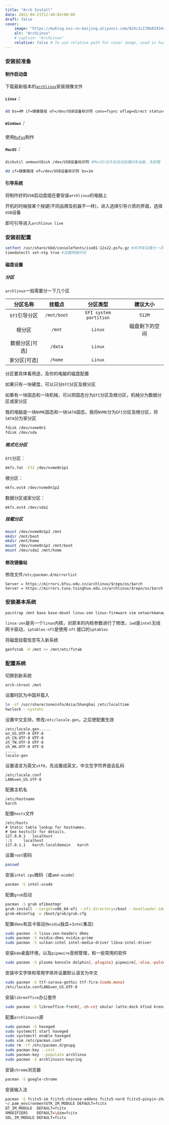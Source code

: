 ```yaml
---
title: "Arch Install"
date: 2021-04-21T12:49:02+08:00
draft: false
cover:
    image: "https://mublog.oss-cn-beijing.aliyuncs.com/824c2c178b82434c2abbe9e485de1daa.jpeg"
    alt: "ArchLinux"
    # caption: "ArchLinux"
    relative: false # To use relative path for cover image, used in hugo Page-bundles
---
```


### 安装前准备

#### 制作启动盘

下载最新版本的[`archlinux`](https://mirrors.bfsu.edu.cn/archlinux/iso/latest/)安装镜像文件

##### `Linux`：

```bash
dd bs=4M if=镜像路径 of=/dev/USB设备标识符 conv=fsync oflag=direct status=progress
```

##### `Windows`：

使用[`Rufus`](https://rufus.ie/zh/)制作

##### `MacOS`：

```bash
diskutil unmountDisk /dev/USB设备标识符 #MacOS也许会自动挂载USB设备，先卸载
```

```bash
dd if=镜像路径 of=/dev/USB设备标识符 bs=1m
```

#### 引导系统

将制作好的`USB`启动盘插在要安装`archlinux`的电脑上

开机的时候按某个按键(不同品牌及机器不一样)，进入选择引导介质的界面，选择`USB`设备

即可引导进入`archlinux live`

### 安装前配置

```bash
setfont /usr/share/kbd/consolefonts/iso01-12x22.psfu.gz #将字体设置大一点
timedatectl set-ntp true #设置网络时间
```

#### 磁盘设置

##### 分区

`archlinux`一般需要分一下几个区

|    分区名称    |   挂载点    |        分区类型        |    建议大小    |
| :------------: | :---------: | :--------------------: | :------------: |
| `EFI`引导分区  | `/mnt/boot` | `EFI system partition` |     `512M`     |
|     根分区     |   `/mnt`    |        `Linux`         | 磁盘剩下的空间 |
| 数据分区[可选] |   `/data`   |        `Linux`         |                |
|  家分区[可选]  |   `/home`   |        `Linux`         |                |

分区要具体看用途，及你的电脑的磁盘配置

如果只有一块硬盘，可以只分`EFI`分区及根分区

如果有一块固态和一块机械，可以把固态分为`EFI`分区及根分区，机械分为数据分区或家分区

我的电脑是一块`NVME`固态和一块`SATA`固态，我将`NVME`分为`EFI`分区及根分区，将`SATA`分为家分区

```bash
fdisk /dev/nvme0n1
fdisk /dev/sda
```

##### 格式化分区

`EFI`分区：

```bash
mkfs.fat -F32 /dev/nvme0n1p1
```

根分区：

```bash
mkfs.ext4 /dev/nvme0n1p2
```

数据分区或家分区：

```
mkfs.ext4 /dev/sda1
```

##### 挂载分区

```bash
mount /dev/nvme0n1p2 /mnt
mkdir /mnt/boot
mkdir /mnt/home
mount /dev/nvme0n1p1 /mnt/boot
mount /dev/sda1 /mnt/home
```

#### 修改镜像站

修改文件`/etc/pacman.d/mirrorlist`

```apacheconf
Server = https://mirrors.bfsu.edu.cn/archlinux/$repo/os/$arch
Server = https://mirrors.tuna.tsinghua.edu.cn/archlinux/$repo/os/$arch
```

### 安装基本系统

```bash
pacstrap /mnt base base-devel linux-zen linux-firmware vim networkmanager iwd iptables-nft
```

`linux-zen`是另一个`linux`内核，对原本的内核参数进行了修改，`iwd`是`intel`无线网卡驱动，`iptables-nft`是使用 `nft` 接口的`iptables`

将磁盘挂载信息写入新系统

```bash
genfstab -U /mnt >> /mnt/etc/fstab
```

### 配置系统

切换到新系统

```bash
arch-chroot /mnt
```

设置时区为中国并载入

```bash
ln -sf /usr/share/zoneinfo/Asia/Shanghai /etc/localtime
hwclock --systohc
```

设置中文支持，修改`/etc/locale.gen`，之后使配置生效

```apacheconf
/etc/locale.gen.....
en_US.UTF-8 UTF-8
zh_CN.UTF-8 UTF-8
zh_TW.UTF-8 UTF-8
zh_HK.UTF-8 UTF-8
.....
locale-gen
```

设置语言为英文`utf8`，先设置成英文，中文在字符界面会乱码

```apacheconf
/etc/locale.conf
LANG=en_US.UTF-8
```

配置主机名

```apacheconf
/etc/hostname
karch
```

配置`hosts`文件

```apacheconf
/etc/hosts
# Static table lookup for hostnames.
# See hosts(5) for details.
127.0.0.1	localhost
::1		localhost
127.0.1.1	karch.localdomain	karch
```

设置`root`密码

```bash
passwd
```

安装`intel cpu`微码（或`amd-ucode`）

```bash
pacman -S intel-ucode
```

配置`grub`启动

```bash
pacman -S grub efibootmgr
grub-install --target=x86_64-efi --efi-directory=/boot --bootloader-id=GRUB
grub-mkconfig -o /boot/grub/grub.cfg
```

配置`dkms`和显卡驱动(`Nvidia`独显+`Intel`集显)

```bash
sudo pacman -S linux-zen-headers dkms
sudo pacman -S nvidia-dkms nvidia-prime
sudo pacman -S vulkan-intel intel-media-driver libva-intel-driver 
```

安装`kde`桌面环境，以及`pipewire`音频管理，和一些常用的软件

```bash
sudo pacman -S plasma konsole dolphin{,-plugins} pipewire{,-alsa,-pulse,-jack} ark gwenview kdialog spectacle kate 
```

安装中文字体和常用字体并设置默认语言为中文

```bash
sudo pacman -S ttf-sarasa-gothic ttf-fira-{code,mono}
/etc/locale.confLANG=en_US.UTF-8
```

安装`libreoffice`办公套件

```bash
sudo pacman -S libreoffice-fresh{,-zh-cn} okular latte-dock kfind krename kcalc elisa vlc
```

配置`archlinuxcn`源

```bash
sudo pacman -S haveged
sudo systemctl start haveged
sudo systemctl enable haveged
sudo vim /etc/pacman.conf
sudo rm -rf /etc/pacman.d/gnupg
sudo pacman-key --init
sudo pacman-key --populate archlinux
sudo pacman -S archlinuxcn-keyring
```

安装`chrome`浏览器

```bash
pacman -S google-chrome
```

安装输入法

```bash
pacman -S fcitx5-im fcitx5-chinese-addons fcitx5-nord fcitx5-pinyin-zhwiki fcitx5-pinyin-moegirl
~/.pam_environmentGTK_IM_MODULE DEFAULT=fcitx
QT_IM_MODULE  DEFAULT=fcitx
XMODIFIERS    DEFAULT=\@im=fcitx
SDL_IM_MODULE DEFAULT=fcitx
```
